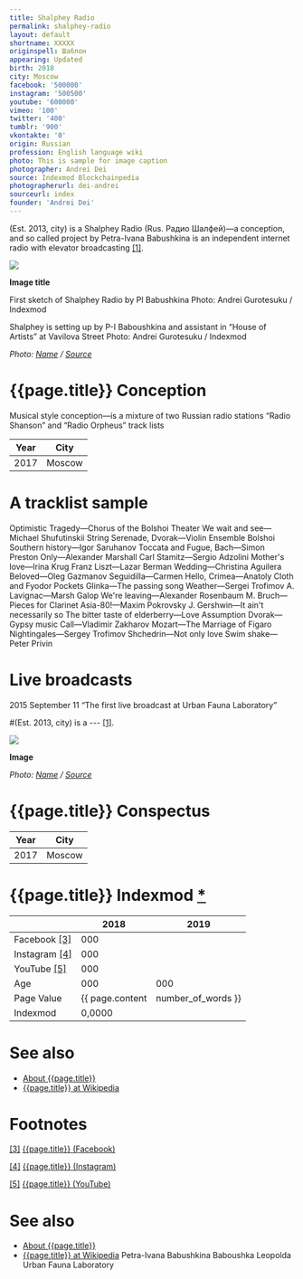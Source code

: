 ```yaml
---
title: Shalphey Radio
permalink: shalphey-radio
layout: default
shortname: XXXXX
originspell: Шаблон
appearing: Updated
birth: 2018
city: Moscow
facebook: '500000'
instagram: '500500'
youtube: '600000'
vimeo: '100'
twitter: '400'
tumblr: '900'
vkontakte: '0'
origin: Russian
profession: English language wiki
photo: This is sample for image caption
photographer: Andrei Dei
source: Indexmod Blockchainpedia
photographerurl: dei-andrei
sourceurl: index
founder: 'Andrei Dei'
---
```


(Est. 2013, city) is a Shalphey Radio (Rus. Радио Шалфей)—a conception, and so called project by Petra-Ivana Babushkina is an independent internet radio with elevator broadcasting <span id="a1">[\[1\]](#f1)</span>.

![](/encyclopedia/images/image-name.jpg)

**Image title**

First sketch of Shalphey Radio by PI Babushkina
Photo: Andrei Gurotesuku / Indexmod

Shalphey is setting up by P-I Baboushkina and assistant in “House of Artists” at Vavilova Street
Photo: Andrei Gurotesuku / Indexmod

*Photo: [Name](index) / [Source](index)*

# {{page.title}} Conception
Musical style conception—is a mixture of two Russian radio stations “Radio Shanson” and “Radio Orpheus” track lists

|Year|City|
|-|-|
|2017|Moscow|

# A tracklist sample

Optimistic Tragedy—Chorus of the Bolshoi Theater
We wait and see—Michael Shufutinskii
String Serenade, Dvorak—Violin Ensemble Bolshoi
Southern history—Igor Saruhanov
Toccata and Fugue, Bach—Simon Preston
Only—Alexander Marshall
Carl Stamitz—Sergio Adzolini
Mother's love—Irina Krug
Franz Liszt—Lazar Berman
Wedding—Christina Aguilera
Beloved—Oleg Gazmanov
Seguidilla—Carmen
Hello, Crimea—Anatoly Cloth and Fyodor Pockets
Glinka—The passing song
Weather—Sergei Trofimov
A. Lavignac—Marsh Galop
We're leaving—Alexander Rosenbaum
M. Bruch—Pieces for Clarinet
Asia-80!—Maxim Pokrovsky
J. Gershwin—It ain't necessarily so
The bitter taste of elderberry—Love Assumption
Dvorak—Gypsy music
Call—Vladimir Zakharov
Mozart—The Marriage of Figaro
Nightingales—Sergey Trofimov
Shchedrin—Not only love
Swim shake—Peter Privin

# Live broadcasts
2015 September 11 “The first live broadcast at Urban Fauna Laboratory”

#(Est. 2013, city) is a --- <span id="a1">[\[1\]](#f1)</span>.

![](/encyclopedia/images/{{page.permalink}}.jpg)

**Image**

*Photo: [Name](index) / [Source](index)*

# {{page.title}} Conspectus

|Year|City|
|-|-|
|2017|Moscow|

# {{page.title}} Indexmod [*](indexmod)

||2018|2019|
|-|-|-|
|Facebook <span id="a3">[\[3\]](#f3)</span>|000||
|Instagram <span id="a4">[\[4\]](#f4)</span>|000||
|YouTube <span id="a5">[\[5\]](#f5)</span>|000||
|Age|000|000|
|Page Value|{{ page.content | number_of_words }}||
|Indexmod|0,0000||

# See also

+ [About {{page.title}}](index)
+ [{{page.title}} at Wikipedia](index)

# Footnotes

[[3]](#a3) <span id="f3"></span> [{{page.title}} (Facebook)](index)

[[4]](#a4) <span id="f4"></span> [{{page.title}} (Instagram)](index)

[[5]](#a5) <span id="f5"></span> [{{page.title}} (YouTube)](index)


# See also

+ [About {{page.title}}](index)
+ [{{page.title}} at Wikipedia](index)
Petra-Ivana Babushkina
Baboushka Leopolda
Urban Fauna Laboratory
